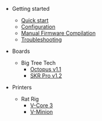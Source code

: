 - Getting started
  - [Quick start](quickstart.md)
  - [Configuration](configuration.md)
  - [Manual Firmware Compilation](manual-firmware.compilation.md)
  - [Troubleshooting](troubleshooting.md)

- Boards
  - Big Tree Tech 
    - [Octopus v1.1](boards/btt/octopus-11.md)
    - [SKR Pro v1.2](boards/btt/skr-pro-12.md)

- Printers
  - Rat Rig
    - [V-Core 3](printers/v-core-3.md)
    - [V-Minion](printers/v-minion.md)

<!-- - [Changelog](changelog.md) -->